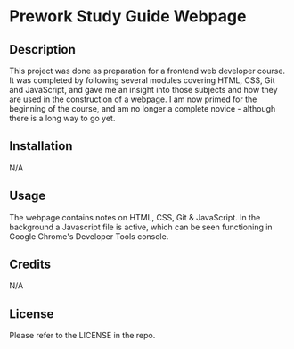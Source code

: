 # Prework Study Guide Webpage

## Description

This project was done as preparation for a frontend web developer course. It was completed by following several modules covering HTML, CSS, Git and JavaScript, and gave me an insight into those subjects and how they are used in the construction of a webpage. I am now primed for the beginning of the course, and am no longer a complete novice - although there is a long way to go yet.


## Installation

N/A

## Usage

The webpage contains notes on HTML, CSS, Git & JavaScript. In the background a Javascript file is active, which can be seen functioning in Google Chrome's Developer Tools console. 

## Credits

N/A

## License

Please refer to the LICENSE in the repo.
